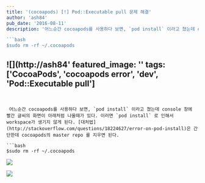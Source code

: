 ```yaml
---
title: '(cocoapods) [!] Pod::Executable pull 문제 해결'
author: 'ash84'
pub_date: '2016-08-11'
description: '어느순간 cocoapods를 사용하다 보면, `pod install` 이라고 쳤는데 console 창에 빨간 글씨의 화면이 아래처럼 나올때가 있다. 이러면 `pod install` 로 인해서 workspace가 생기지 않게 된다. [대처법](http://stackoverflow.com/questions/18224627/error-on-pod-install)은 간단한데 cocoapods의 master repo 를 지우면 된다.  

```bash
$sudo rm -rf ~/.cocoapods
``` 

![](http://ash84'
featured_image: ''
tags: ['CocoaPods', 'cocoapods error', 'dev', 'Pod::Executable pull']
---
```


 어느순간 cocoapods를 사용하다 보면, `pod install` 이라고 쳤는데 console 창에 빨간 글씨의 화면이 아래처럼 나올때가 있다. 이러면 `pod install` 로 인해서 workspace가 생기지 않게 된다. [대처법](http://stackoverflow.com/questions/18224627/error-on-pod-install)은 간단한데 cocoapods의 master repo 를 지우면 된다.  

```bash
$sudo rm -rf ~/.cocoapods
``` 

![](http://ash84.net/wp-content/uploads/1/cfile4.uf.23498E3B52F833890EC351.png)

![](http://ash84.net/wp-content/uploads/1/cfile2.uf.23083C3B52F83389324179.png)



